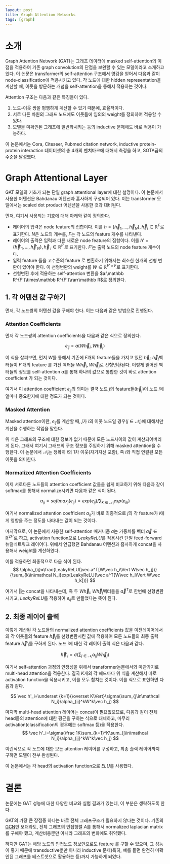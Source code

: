 ```yaml
---
layout: post
title: Graph Attention Networks
tags: [graph]
---
```


# 소개

Graph Attention Network (GAT)는 그래프 데이터에 masked self-attention의 이점을 적용하여 기존 graph convolution의 단점을 보완할 수 있는 모델이라고 소개하고 있다. 이 논문은 transformer의 self-attention 구조에서 영감을 얻어서 다음과 같이 node-classification에 적용시키고 있다. 각 노드에 대한 hidden representation을 계산할 때, 이웃을 방문하는 개념을 self-attention을 통해서 적용하는 것이다.

Attention 구조는 다음과 같은 특징들이 있다.

1. 노드-이웃 쌍을 평행하게 계산할 수 있기 때문에, 효율적이다.
2. 서로 다른 차원의 그래프 노드에도 이웃들에 임의의 weight를 정의하여 적용할 수 있다.
3. 모델을 미확인된 그래프에 일반화시키는 등의 inductive 문제에도 바로 적용이 가능하다.

이 논문에서는 Cora, Citeseer, Pubmed citation network, inductive protein-protein interaction 데이터셋의 총 4개의 벤치마크에 대해서 측정을 하고, SOTA급의 수준을 달성했다.

# Graph Attentional Layer

GAT 모델의 기초가 되는 단일 graph attentional layer에 대한 설명이다. 이 논문에서 사용한 어텐션은 Bahdanau 어텐션과 흡사하게 구성되어 있다. 이는 transformer 모델에서는 scaled dot product 어텐션을 사용한 것과 대비된다.

먼저, 여기서 사용되는 기호에 대해 아래와 같이 정의한다.

- 레이어의 입력은 node feature의 집합이다. 이를 $h=\{\vec h_1,...,\vec h_N\}, \vec h_i\in \mathbb R^F$로 표기한다. $N$은 노드의 개수를, $F$는 각 노드의 feature 개수를 나타낸다.
- 레이어의 출력은 입력과 다른 새로운 node feature의 집합이다. 이를 $h'=\{\vec h'_1,...,\vec h'_N\},\vec h'_i\in\mathbb R^{F'}$로 표기한다. $F'$는 출력 노드의 node feature 개수이다.
- 입력 feature 들을 고수준의 feature 로 변환하기 위해서는 최소한 한개의 선형 변환이 있어야 한다. 이 선형변환의 weight를 $W\in\mathbb R^{F'\times F}$로 표기한다.
- 선형변환 후에 적용하는 self-attention 변환을 $a:\mathbb R^{F'}\times\mathbb R^{F'}\rarr\mathbb R$로 정의한다.

## 1. 각 어텐션 값 구하기

먼저, 각 노드쌍의 어텐션 값을 구해야 한다. 이는 다음과 같은 방법으로 진행된다.

### Attention Coefficients

먼저 각 노드쌍의 attention coefficients을 다음과 같은 식으로 정의한다.

$$
e_{ij}=a(W\vec h_i,W\vec h_j)
$$

이 식을 살펴보면, 먼저 $W$를 통해서 기존에 $F$개의 feature들을 가지고 있던 $\vec h_i,\vec h_j$벡터들이 $F'$개의 feature 를 가진 벡터들 $W\vec h_i,W\vec h_j$로 선형변환된다. 이렇게 얻어진 벡터들의 정보를 self-attention $a$를 통해 하나의 값으로 통합한 것이 바로 attention coefficient 가 되는 것이다.

여기서 이 attention coefficient $e_{ij}$의 의미는 결국 노드 $j$의 feature들($\vec h_j$)이 노드 $i$에 얼마나 중요한지에 대한 정도가 되는 것이다.

### Masked Attention

Masked attention이란, $e_{ij}$를 계산할 때, $j$가 $i$의 이웃 노드일 경우($j\in \mathcal N_i$)에 대해서만 계산을 수행하는 작업을 말한다.

위 식은 그래프의 구조에 대한 정보가 없기 때문에 모든 노드사이의 값이 계산되어버리게 된다. 그래서 여기서 그래프의 구조 정보를 주입하기 위해 masked attention을 수행한다. 이 논문에서 $\mathcal N_i$는 정확히 $i$의 1차 이웃(자기자신 포함), 즉 $i$와 직접 연결된 모든 이웃을 의미한다.

### Normalized Attention Coefficients

이제 서로다른 노드들의 attention coefficient 값들을 쉽게 비교하기 위해 다음과 같이 softmax를 통해서 normalize시키면 다음과 같은 식이 된다.

$$
\alpha_{ij}=softmax_j(e_{ij})=exp(e_{ij})/\sum_{k\in\mathcal N_i}exp(e_{ik})
$$

여기서 normalized attention coefficient $\alpha_{ij}$가 바로 최종적으로 $j$의 각 feature가 $i$에게 영향을 주는 정도를 나타내는 값이 되는 것이다.

마지막으로, 이 논문에서 사용한 self-attention 매커니즘 $a$는 가중치를 벡터 $\vec a\in \mathbb R^{2F'}$로 하고, activation function으로 $LeakyReLU$를 적용시킨 단일 feed-forward 뉴럴네트워크 레이어다. 위에서 언급했던 Bahdanau 어텐션과 흡사하게 concat을 사용해서 weight를 계산하였다.

이를 적용하면 최종적으로 다음 식이 된다.
$$
\alpha_{ij}=\frac{LeakyReLU(\vec a^T[W\vec h_i\Vert W\vec h_j])}{\sum_{k\in\mathcal N_i}exp(LeakyReLU(\vec a^T[W\vec h_i\Vert W\vec h_k]))}
$$

여기서 $\Vert$는 concat을 나타내는데, 즉 두 $W\vec h_i,W\vec h_j$벡터들을 $\vec a^T$로 한번에 선형변환시키고, $LeakyReLU$를 적용하여 $e_{ij}$로 만들었다는 뜻이 된다.

## 2. 최종 레이어 출력

이렇게 계산된 각 노드들의 normalized attention coefficients 값을 이전레이어에서의 각 이웃들의 feature $\vec h_j$를 선형변환시킨 값에 적용하여 모든 노드들의 최종 출력 feature $\vec h'_i$를 구하게 된다. 노드 $i$에 대한 각 레이어 출력 식은 다음과 같다.

$$
\vec h'_i=\sigma(\sum_{j\in\mathcal N_i}\alpha_{ij}W\vec h_j)
$$

여기서 self-attention 과정의 안정성을 위해서 transformer논문에서와 마찬가지로 multi-head attention을 적용한다. 결국 $K$개의 각 헤드마다 위 식을 계산해서 따로 activation function을 적용시키고, 이를 모두 합치는 것이다. 이를 식으로 표현하면 다음과 같다.

$$
\vec h'_i=\underset {k=1}{\overset K\Vert}\sigma(\sum_{j\in\mathcal N_i}\alpha_{ij}^kW^k\vec h_j)
$$

마지막 multi-head attention 레이어는 concat이 필요없으므로, 다음과 같이 전체 head들의 attention에 대한 평균을 구하는 식으로 대체하고, 마무리 activation(classification의 경우에는 softmax 등)을 적용한다.
$$
\vec h'_i=\sigma(\frac 1K\sum_{k=1}^K\sum_{j\in\mathcal N_i}\alpha_{ij}^kW^k\vec h_j)
$$

이런식으로 각 노드에 대한 모든 attention 레이어를 구성하고, 최종 출력 레이어까지 구하면 모델이 전부 완성된다.

이 논문에서는 각 head의 activation function으로 $ELU$를 사용했다.

# 결론

논문에는 GAT 성능에 대한 다양한 비교와 실험 결과가 있는데, 이 부분은 생략하도록 한다.

GAT의 가장 큰 장점중 하나는 바로 전체 그래프구조가 필요하지 않다는 것이다. 기존의 [GCN](/gcn)만 보더라도, 전체 그래프의 인접행렬 $A$를 통해서 normalized laplacian matrix를 구해야 했고, 계산비용뿐만 아니라 그래프의 변화에도 취약했다.

하지만 GAT는 해당 노드의 인접노드 정보만으로도 feature 를 구할 수 있으며, 그 성능이 좋기 때문에 transductive뿐만 아니라 inductive 문제(특히, 예를 들면 완전히 미확인된 그래프를 테스트셋으로 활용하는 등)까지 가능하게 되었다.

